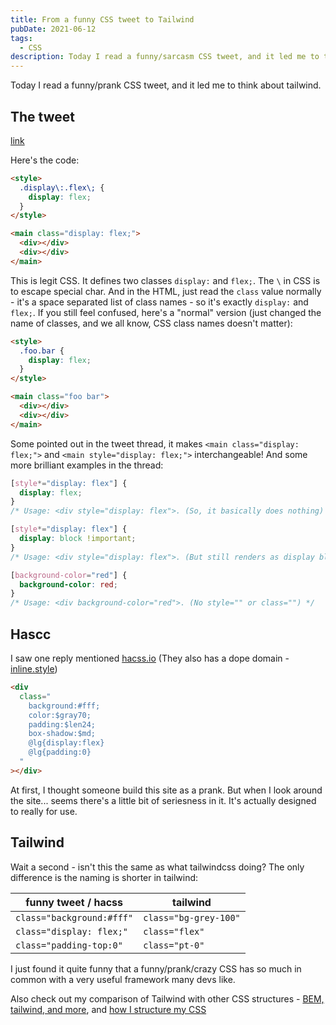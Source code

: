 ```yaml
---
title: From a funny CSS tweet to Tailwind
pubDate: 2021-06-12
tags:
  - CSS
description: Today I read a funny/sarcasm CSS tweet, and it led me to think about tailwind.
---
```


Today I read a funny/prank CSS tweet, and it led me to think about tailwind.

## The tweet

[link](https://twitter.com/samthor/status/1402825668061130755)

Here's the code:

```html
<style>
  .display\:.flex\; {
    display: flex;
  }
</style>

<main class="display: flex;">
  <div></div>
  <div></div>
</main>
```

This is legit CSS. It defines two classes `display:` and `flex;`. The `\` in CSS is to escape special char. And in the HTML, just read the `class` value normally - it's a space separated list of class names - so it's exactly `display:` and `flex;`. If you still feel confused, here's a "normal" version (just changed the name of classes, and we all know, CSS class names doesn't matter):

```html
<style>
  .foo.bar {
    display: flex;
  }
</style>

<main class="foo bar">
  <div></div>
  <div></div>
</main>
```

Some pointed out in the tweet thread, it makes `<main class="display: flex;">` and `<main style="display: flex;">` interchangeable! And some more brilliant examples in the thread:

```css
[style*="display: flex"] {
  display: flex;
}
/* Usage: <div style="display: flex">. (So, it basically does nothing) */

[style*="display: flex"] {
  display: block !important;
}
/* Usage: <div style="display: flex">. (But still renders as display block. LOL) */

[background-color="red"] {
  background-color: red;
}
/* Usage: <div background-color="red">. (No style="" or class="") */
```

## Hascc

I saw one reply mentioned [hacss.io](https://hacss.io/) (They also has a dope domain - [inline.style](https://inline.style/))

```html
<div
  class="  
    background:#fff;  
    color:$gray70;  
    padding:$len24;  
    box-shadow:$md;  
    @lg{display:flex}  
    @lg{padding:0}  
  "
></div>
```

At first, I thought someone build this site as a prank. But when I look around the site... seems there's a little bit of seriesness in it. It's actually designed to really for use.

## Tailwind

Wait a second - isn't this the same as what tailwindcss doing? The only difference is the naming is shorter in tailwind:

| funny tweet / hacss       | tailwind              |
| ------------------------- | --------------------- |
| `class="background:#fff"` | `class="bg-grey-100"` |
| `class="display: flex;"`  | `class="flex"`        |
| `class="padding-top:0"`   | `class="pt-0"`        |

I just found it quite funny that a funny/prank/crazy CSS has so much in common with a very useful framework many devs like.

Also check out my comparison of Tailwind with other CSS structures - [BEM, tailwind, and more](../bem-vs-atomic-vs-tailwind-css/), and [how I structure my CSS](../how-i-write-css)
